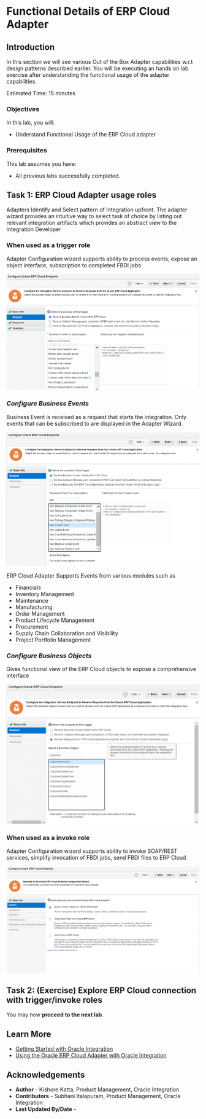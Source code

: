# Functional Details of ERP Cloud Adapter

## Introduction

In this section we will see various Out of the Box Adapter capabilities w.r.t design patterns described earlier. You will be executing an hands on lab exercise after understanding the functional usage of the adapter capabilities.

Estimated Time: 15 minutes

### Objectives

In this lab, you will:

* Understand Functional Usage of the ERP Cloud adapter

### Prerequisites

This lab assumes you have:

* All previous labs successfully completed.

##	Task	1: ERP Cloud Adapter usage roles

Adapters Identify and Select pattern of Integration upfront. The adapter wizard provides an intuitive way to select task of choice by listing out relevant integration artifacts which provides an abstract view to the Integration Developer

### When used as a trigger role

Adapter Configuration wizard supports ability to process events, expose an object interface, subscription to completed FBDI jobs

![ERP Cloud Adapter Trigger Role](images/erp-adapter-trigger-role.png)

### *Configure Business Events*

Business Event is received as a request that starts the integration. Only events that can be subscribed to are displayed in the Adapter Wizard.

![ERP Cloud Adapter Business Events](images/trigger-business-events.png)

ERP Cloud Adapter Supports Events from various modules such as

- Financials
- Inventory Management
- Maintenance
- Manufacturing
- Order Management
- Product Lifecycle Management
- Procurement
- Supply Chain Collaboration and Visibility
- Project Portfolio Management

### *Configure Business Objects*

Gives functional view of the ERP Cloud objects to expose a comprehensive interface

![ERP Cloud Adapter Business Objects](images/trigger-business-objects.png)


### When used as a invoke role
Adapter Configuration wizard supports ability to invoke SOAP/REST services, simplify invocation of FBDI jobs, send FBDI files to ERP Cloud

![ERP Cloud Adapter Webservices](images/invoke-business-services.png)

##	Task	2: (Exercise) Explore ERP Cloud connection with trigger/invoke roles


You may now **proceed to the next lab**.

## Learn More

* [Getting Started with Oracle Integration](https://docs.oracle.com/en/cloud/paas/integration-cloud)
* [Using the Oracle ERP Cloud Adapter with Oracle Integration](https://docs.oracle.com/en/cloud/paas/integration-cloud/erp-adapter)

## Acknowledgements

* **Author** - Kishore Katta, Product Management, Oracle Integration
* **Contributors** - Subhani Italapuram, Product Management, Oracle Integration
* **Last Updated By/Date** -
